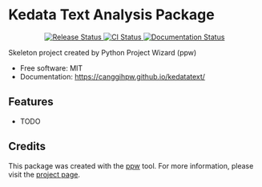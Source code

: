 # Kedata Text Analysis Package


<p align="center">
<a href="https://pypi.python.org/pypi/kedatatext">
    <img src="https://img.shields.io/pypi/v/kedatatext.svg"
        alt = "Release Status">
</a>

<a href="https://github.com/canggihpw/kedatatext/actions">
    <img src="https://github.com/canggihpw/kedatatext/actions/workflows/main.yml/badge.svg?branch=release" alt="CI Status">
</a>

<a href="https://canggihpw.github.io/kedatatext/">
    <img src="https://img.shields.io/website/https/canggihpw.github.io/kedatatext/index.html.svg?label=docs&down_message=unavailable&up_message=available" alt="Documentation Status">
</a>

</p>


Skeleton project created by Python Project Wizard (ppw)


* Free software: MIT
* Documentation: <https://canggihpw.github.io/kedatatext/>


## Features

* TODO

## Credits

This package was created with the [ppw](https://zillionare.github.io/python-project-wizard) tool. For more information, please visit the [project page](https://zillionare.github.io/python-project-wizard/).
